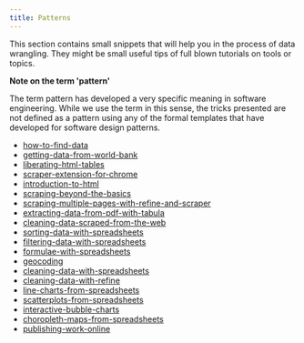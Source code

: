 ```yaml
---
title: Patterns
---
```


This section contains small snippets that will help you in the process of data wrangling. They might be small useful tips of full blown tutorials on tools or topics.

**Note on the term 'pattern'**

The term pattern has developed a very specific meaning in software engineering. While we use the term in this sense, the tricks presented are not defined as a pattern using any of the formal templates that have developed for software design patterns.


+ [how-to-find-data]()
+ [getting-data-from-world-bank]()
+ [liberating-html-tables]()
+ [scraper-extension-for-chrome]()
+ [introduction-to-html]()
+ [scraping-beyond-the-basics]()
+ [scraping-multiple-pages-with-refine-and-scraper]()
+ [extracting-data-from-pdf-with-tabula]()
+ [cleaning-data-scraped-from-the-web]()
+ [sorting-data-with-spreadsheets]()
+ [filtering-data-with-spreadsheets]()
+ [formulae-with-spreadsheets]()
+ [geocoding]()
+ [cleaning-data-with-spreadsheets]()
+ [cleaning-data-with-refine]()
+ [line-charts-from-spreadsheets]()
+ [scatterplots-from-spreadsheets]()
+ [interactive-bubble-charts]()
+ [choropleth-maps-from-spreadsheets]()
+ [publishing-work-online]()

